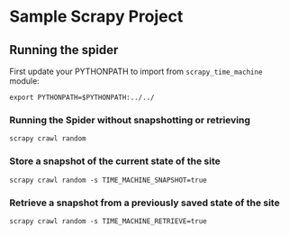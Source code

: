 # Sample Scrapy Project

## Running the spider

First update your PYTHONPATH to import from `scrapy_time_machine` module:

`export PYTHONPATH=$PYTHONPATH:../../`

### Running the Spider without snapshotting or retrieving

`scrapy crawl random`


### Store a snapshot of the current state of the site

`scrapy crawl random -s TIME_MACHINE_SNAPSHOT=true`


### Retrieve a snapshot from a previously saved state of the site

`scrapy crawl random -s TIME_MACHINE_RETRIEVE=true`
